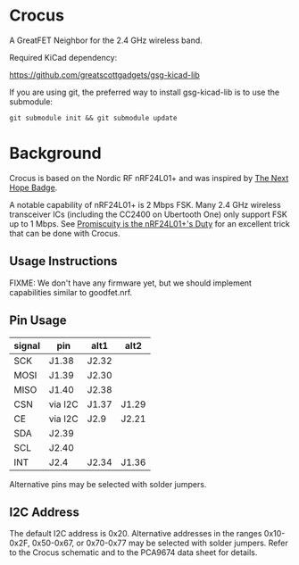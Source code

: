 # Crocus
A GreatFET Neighbor for the 2.4 GHz wireless band.

Required KiCad dependency:

https://github.com/greatscottgadgets/gsg-kicad-lib

If you are using git, the preferred way to install gsg-kicad-lib is to use the
submodule:

```
git submodule init && git submodule update
```

# Background

Crocus is based on the Nordic RF nRF24L01+ and was inspired by [The Next Hope Badge](http://goodfet.sourceforge.net/hardware/nhb12/).

A notable capability of nRF24L01+ is 2 Mbps FSK.  Many 2.4 GHz wireless transceiver ICs (including the CC2400 on Ubertooth One) only support FSK up to 1 Mbps.  See [Promiscuity is the nRF24L01+'s Duty](http://travisgoodspeed.blogspot.com/2011/02/promiscuity-is-nrf24l01s-duty.html) for an excellent trick that can be done with Crocus.

## Usage Instructions

FIXME: We don't have any firmware yet, but we should implement capabilities similar to goodfet.nrf.

## Pin Usage

signal  | pin     | alt1  | alt2
--------|---------|-------|-----
SCK     | J1.38   | J2.32 |
MOSI    | J1.39   | J2.30 |
MISO    | J1.40   | J2.38 |
CSN     | via I2C | J1.37 | J1.29
CE      | via I2C | J2.9  | J2.21
SDA     | J2.39   |       |
SCL     | J2.40   |       |
INT     | J2.4    | J2.34 | J1.36

Alternative pins may be selected with solder jumpers.

## I2C Address

The default I2C address is 0x20.  Alternative addresses in the ranges 0x10-0x2F, 0x50-0x67, or 0x70-0x77 may be selected with solder jumpers.  Refer to the Crocus schematic and to the PCA9674 data sheet for details.
